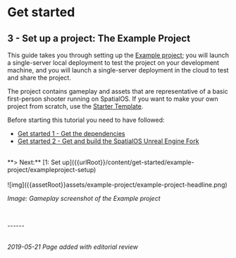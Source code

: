 # Get started
## 3 - Set up a project: The Example Project 

This guide takes you through setting up the [Example project](https://github.com/spatialos/UnrealGDKExampleProject); you will launch a single-server local deployment to test the project on your development machine, and you will launch a single-server deployment in the cloud to test and share the project. 

The project contains gameplay and assets that are representative of a basic first-person shooter running on SpatialOS. If you want to make your own project from scratch, use the [Starter Template]({{urlRoot}}/content/get-started/gdk-template).

Before starting this tutorial you need to have followed:

- [Get started 1 - Get the dependencies]({{urlRoot}}/content/get-started/dependencies)
- [Get started 2 - Get and build the SpatialOS Unreal Engine Fork]({{urlRoot}}/content/get-started/build-unreal-fork)

</br>
**> Next:** [1: Set up]({{urlRoot}}/content/get-started/example-project/exampleproject-setup)
</br>
</br>
![img]({{assetRoot}}assets/example-project/example-project-headline.png)

_Image: Gameplay screenshot of the Example project_<br/>


</br>

------</br>
<br/>

_2019-05-21 Page added with editorial review_